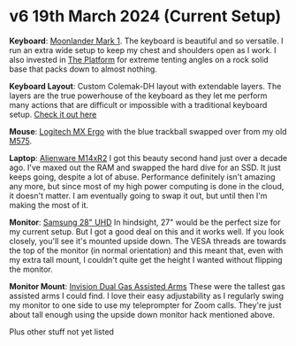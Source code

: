 # v6 19th March 2024 (Current Setup)

**Keyboard**: [Moonlander Mark 1](https://www.zsa.io/moonlander). The keyboard is beautiful and so versatile. I run an extra wide setup to keep my chest and shoulders open as I work. I also invested in [The Platform](https://www.zsa.io/moonlander/platform) for extreme tenting angles on a rock solid base that packs down to almost nothing.

**Keyboard Layout**: Custom Colemak-DH layout with extendable layers. The layers are the true powerhouse of the keyboard as they let me perform many actions that are difficult or impossible with
a traditional keyboard setup.
[Check it out here](https://configure.zsa.io/moonlander/layouts/AnoBx/latest/0)

**Mouse**: [Logitech MX Ergo](https://www.logitech.com/en-gb/products/mice/mx-ergo-wireless-trackball-mouse.html) with the blue trackball swapped over from my old [M575](https://www.logitech.com/en-gb/products/mice/m575-ergo-wireless-trackball.910-005872.html?sp=2&searchclick=logi).

**Laptop**: [Alienware M14xR2](https://icecat.biz/en/p/alienware/v510612sgwin8/notebooks-m14x+-r2-16754855.html) I got this beauty second hand just over a decade ago. I've maxed out the RAM and swapped the hard dive for an SSD. It just keeps going, despite a lot of abuse.
Performance definitely isn't amazing any more, but since most of my high power computing is done in the cloud, it doesn't matter. I am eventually going to swap it out, but until then I'm making the most of it.

**Monitor**: [Samsung 28" UHD](https://www.samsung.com/uk/monitors/high-resolution/ur55-28-inch-ips-uhd-4k-lu28r550uqpxxu/) In hindsight, 27" would be the perfect size for my current setup. But I got a good deal on this and it works well. If you look closely, you'll see it's mounted upside down. The VESA threads are towards the top of the monitor (in normal orientation) and this meant that, even with my extra tall mount, I couldn't quite get the height I wanted without flipping the monitor.

**Monitor Mount**: [Invision Dual Gas Assisted Arms](https://www.amazon.co.uk/gp/product/B091ZK3DPV/ref=ppx_yo_dt_b_search_asin_title?ie=UTF8&psc=1) These were the tallest gas assisted arms I could find. I love their easy adjustability as I regularly swing my monitor to one side to use my teleprompter for Zoom calls. They're just about tall enough using the upside down monitor hack mentioned above.

Plus other stuff not yet listed
